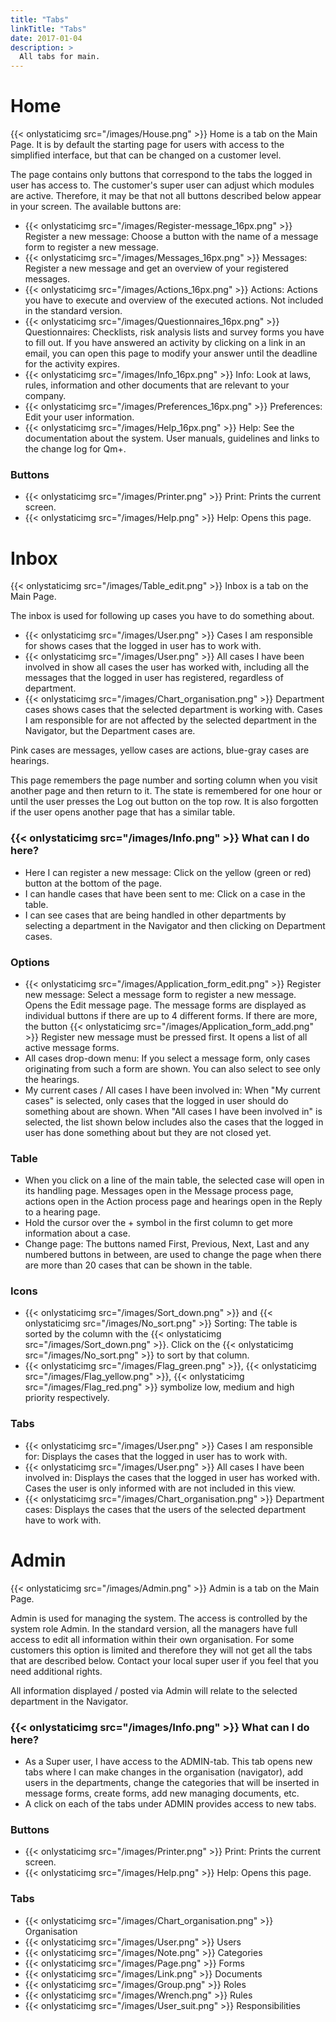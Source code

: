 ```yaml
---
title: "Tabs"
linkTitle: "Tabs"
date: 2017-01-04
description: >
  All tabs for main.
---
```

# Home
{{< onlystaticimg src="/images/House.png" >}} Home is a tab on the Main Page. It is by default the starting page for users with access to the simplified interface, but that can be changed on a customer level.

The page contains only buttons that correspond to the tabs the logged in user has access to. The customer's super user can adjust which modules are active. Therefore, it may be that not all buttons described below appear in your screen. The available buttons are:

- {{< onlystaticimg src="/images/Register-message_16px.png" >}} Register a new message: Choose a button with the name of a message form to register a new message.
- {{< onlystaticimg src="/images/Messages_16px.png" >}} Messages: Register a new message and get an overview of your registered messages.
- {{< onlystaticimg src="/images/Actions_16px.png" >}} Actions: Actions you have to execute and overview of the executed actions. Not included in the standard version.
- {{< onlystaticimg src="/images/Questionnaires_16px.png" >}} Questionnaires: Checklists, risk analysis lists and survey forms you have to fill out. If you have answered an activity by clicking on a link in an email, you can open this page to modify your answer until the deadline for the activity expires.
- {{< onlystaticimg src="/images/Info_16px.png" >}} Info: Look at laws, rules, information and other documents that are relevant to your company.
- {{< onlystaticimg src="/images/Preferences_16px.png" >}} Preferences: Edit your user information.
- {{< onlystaticimg src="/images/Help_16px.png" >}} Help: See the documentation about the system. User manuals, guidelines and links to the change log for Qm+.

### Buttons

- {{< onlystaticimg src="/images/Printer.png" >}} Print: Prints the current screen.
- {{< onlystaticimg src="/images/Help.png" >}} Help: Opens this page.

# Inbox
{{< onlystaticimg src="/images/Table_edit.png" >}} Inbox is a tab on the Main Page.

The inbox is used for following up cases you have to do something about.

- {{< onlystaticimg src="/images/User.png" >}} Cases I am responsible for shows cases that the logged in user has to work with.
- {{< onlystaticimg src="/images/User.png" >}} All cases I have been involved in show all cases the user has worked with, including all the messages that the logged in user has registered, regardless of department.
- {{< onlystaticimg src="/images/Chart_organisation.png" >}} Department cases shows cases that the selected department is working with. Cases I am responsible for are not affected by the selected department in the Navigator, but the Department cases are.

Pink cases are messages, yellow cases are actions, blue-gray cases are hearings.

This page remembers the page number and sorting column when you visit another page and then return to it. The state is remembered for one hour or until the user presses the Log out button on the top row. It is also forgotten if the user opens another page that has a similar table.

### {{< onlystaticimg src="/images/Info.png" >}} What can I do here?

- Here I can register a new message: Click on the yellow (green or red) button at the bottom of the page.
- I can handle cases that have been sent to me: Click on a case in the table.
- I can see cases that are being handled in other departments by selecting a department in the Navigator and then clicking on Department cases.

### Options

- {{< onlystaticimg src="/images/Application_form_edit.png" >}} Register new message: Select a message form to register a new message. Opens the Edit message page. The message forms are displayed as individual buttons if there are up to 4 different forms. If there are more, the button {{< onlystaticimg src="/images/Application_form_add.png" >}} Register new message must be pressed first. It opens a list of all active message forms.
- All cases drop-down menu: If you select a message form, only cases originating from such a form are shown. You can also select to see only the hearings.
- My current cases / All cases I have been involved in: When "My current cases" is selected, only cases that the logged in user should do something about are shown. When "All cases I have been involved in" is selected, the list shown below includes also the cases that the logged in user has done something about but they are not closed yet.

### Table

- When you click on a line of the main table, the selected case will open in its handling page. Messages open in the Message process page, actions open in the Action process page and hearings open in the Reply to a hearing page.
- Hold the cursor over the + symbol in the first column to get more information about a case.
- Change page: The buttons named First, Previous, Next, Last and any numbered buttons in between, are used to change the page when there are more than 20 cases that can be shown in the table.

### Icons

- {{< onlystaticimg src="/images/Sort_down.png" >}} and {{< onlystaticimg src="/images/No_sort.png" >}} Sorting: The table is sorted by the column with the {{< onlystaticimg src="/images/Sort_down.png" >}}. Click on the {{< onlystaticimg src="/images/No_sort.png" >}} to sort by that column.
- {{< onlystaticimg src="/images/Flag_green.png" >}}, {{< onlystaticimg src="/images/Flag_yellow.png" >}}, {{< onlystaticimg src="/images/Flag_red.png" >}} symbolize low, medium and high priority respectively.

### Tabs

- {{< onlystaticimg src="/images/User.png" >}} Cases I am responsible for: Displays the cases that the logged in user has to work with.
- {{< onlystaticimg src="/images/User.png" >}} All cases I have been involved in: Displays the cases that the logged in user has worked with. Cases the user is only informed with are not included in this view.
- {{< onlystaticimg src="/images/Chart_organisation.png" >}} Department cases: Displays the cases that the users of the selected department have to work with.

# Admin
{{< onlystaticimg src="/images/Admin.png" >}} Admin is a tab on the Main Page.

Admin is used for managing the system. The access is controlled by the system role Admin. In the standard version, all the managers have full access to edit all information within their own organisation. For some customers this option is limited and therefore they will not get all the tabs that are described below. Contact your local super user if you feel that you need additional rights.

All information displayed / posted via Admin will relate to the selected department in the Navigator.

### {{< onlystaticimg src="/images/Info.png" >}} What can I do here?

- As a Super user, I have access to the ADMIN-tab. This tab opens new tabs where I can make changes in the organisation (navigator), add users in the departments, change the categories that will be inserted in message forms, create forms, add new managing documents, etc.
- A click on each of the tabs under ADMIN provides access to new tabs.

### Buttons

- {{< onlystaticimg src="/images/Printer.png" >}} Print: Prints the current screen.
- {{< onlystaticimg src="/images/Help.png" >}} Help: Opens this page.

### Tabs

- {{< onlystaticimg src="/images/Chart_organisation.png" >}} Organisation
- {{< onlystaticimg src="/images/User.png" >}} Users
- {{< onlystaticimg src="/images/Note.png" >}} Categories
- {{< onlystaticimg src="/images/Page.png" >}} Forms
- {{< onlystaticimg src="/images/Link.png" >}} Documents
- {{< onlystaticimg src="/images/Group.png" >}} Roles
- {{< onlystaticimg src="/images/Wrench.png" >}} Rules
- {{< onlystaticimg src="/images/User_suit.png" >}} Responsibilities
